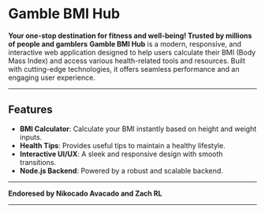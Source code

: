 # Gamble BMI Hub
**Your one-stop destination for fitness and well-being! Trusted by millions of people and gamblers**
**Gamble BMI Hub** is a modern, responsive, and interactive web application designed to help users calculate their BMI (Body Mass Index) and access various health-related tools and resources. Built with cutting-edge technologies, it offers seamless performance and an engaging user experience.

---

## Features

- **BMI Calculator**: Calculate your BMI instantly based on height and weight inputs.
- **Health Tips**: Provides useful tips to maintain a healthy lifestyle.
- **Interactive UI/UX**: A sleek and responsive design with smooth transitions.
- **Node.js Backend**: Powered by a robust and scalable backend.

---

**Endoresed by Nikocado Avacado and Zach RL**

---


